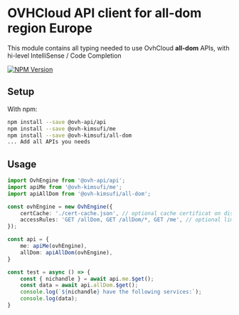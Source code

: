 # OVHCloud API client for **all-dom** region Europe

This module contains all typing needed to use OvhCloud **all-dom** APIs, with hi-level IntelliSense / Code Completion

[![NPM Version](https://img.shields.io/npm/v/@ovh-kimsufi/all-dom.svg?style=flat)](https://www.npmjs.org/package/@ovh-kimsufi/all-dom)

## Setup

With npm:

```bash
npm install --save @ovh-api/api
npm install --save @ovh-kimsufi/me
npm install --save @ovh-kimsufi/all-dom
... Add all APIs you needs
```

## Usage

```typescript
import OvhEngine from '@ovh-api/api';
import apiMe from '@ovh-kimsufi/me';
import apiAllDom from '@ovh-kimsufi/all-dom';

const ovhEngine = new OvhEngine({ 
    certCache: './cert-cache.json', // optional cache certificat on disk.
    accessRules: 'GET /allDom, GET /allDom/*, GET /me', // optional limit the requested privileges.
});

const api = {
    me: apiMe(ovhEngine),
    allDom: apiAllDom(ovhEngine),
}

const test = async () => {
    const { nichandle } = await api.me.$get();
    const data = await api.allDom.$get();
    console.log(`${nichandle} have the following services:`);
    console.log(data);
}
```
